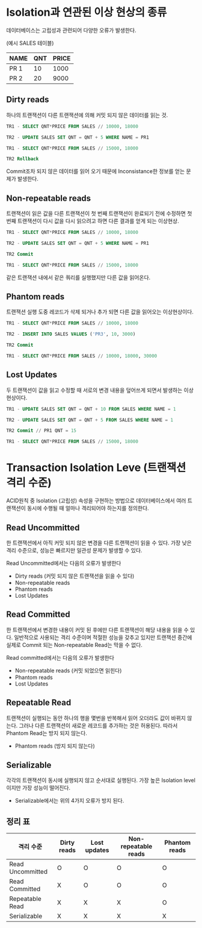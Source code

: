 # Isolation과 연관된 이상 현상의 종류

데이터베이스는 고립성과 관련되어 다양한 오류가 발생한다.

(예시 SALES 테이블)

| NAME | QNT | PRICE |
| --- | --- | --- |
| PR 1 | 10 | 1000 |
| PR 2 | 20 | 9000 |

## Dirty reads

하나의 트랜잭션이 다른 트랜잭션에 의해 커밋 되지 않은 데이터를 읽는 것.

```sql
TR1 - SELECT QNT*PRICE FROM SALES // 10000, 18000

TR2 - UPDATE SALES SET QNT = QNT + 5 WHERE NAME = PR1

TR1 - SELECT QNT*PRICE FROM SALES // 15000, 18000

TR2 Rollback
```

Commit조차 되지 않은 데이터를 읽어 오기 때문에 Inconsistance한 정보를 얻는 문제가 발생한다.

## Non-repeatable reads

트랜잭션이 읽은 값을 다른 트랜잭션이 첫 번째 트랜잭션이 완료되기 전에 수정하면 첫 번째 트랜잭션이 다시 값을 다시 읽으려고 하면 다른 결과를 얻게 되는 이상현상.

```sql
TR1 - SELECT QNT*PRICE FROM SALES // 10000, 18000

TR2 - UPDATE SALES SET QNT = QNT + 5 WHERE NAME = PR1

TR2 Commit

TR1 - SELECT QNT*PRICE FROM SALES // 15000, 18000
```

같은 트랜잭션 내에서 같은 쿼리를 실행했지만 다른 값을 읽어온다.

## Phantom reads

트랜잭션 실행 도중 레코드가 삭제 되거나 추가 되면 다른 값을 읽어오는 이상현상이다.

```sql
TR1 - SELECT QNT*PRICE FROM SALES // 10000, 18000

TR2 - INSERT INTO SALES VALUES ('PR3', 10, 3000)

TR2 Commit

TR1 - SELECT QNT*PRICE FROM SALES // 10000, 18000, 30000
```

## Lost Updates

두 트랜잭션이 값을 읽고 수정할 때 서로의 변경 내용을 덮어쓰게 되면서 발생하는 이상현상이다.

```sql
TR1 - UPDATE SALES SET QNT = QNT + 10 FROM SALES WHERE NAME = 1

TR2 - UPDATE SALES SET QNT = QNT + 5 FROM SALES WHERE NAME = 1

TR2 Commit // PR1 QNT = 15

TR1 - SELECT QNT*PRICE FROM SALES // 15000, 18000
```

# Transaction Isolation Leve (트랜잭션 격리 수준)

ACID원칙 중 Isolation (고립성) 속성을 구현하는 방법으로 데이터베이스에서 여러 트랜잭션이 동시에 수행될 때 얼마나 격리되어야 하는지를 정의한다.

## Read Uncommitted

한 트랜잭션에서 아직 커밋 되지 않은 변경을 다른 트랜잭션이 읽을 수 있다. 가장 낮은 격리 수준으로, 성능은 빠르지만 일관성 문제가 발생할 수 있다.

Read Uncommitted에서는 다음의 오류가 발생한다

- Dirty reads (커밋 되지 않은 트랜잭션을 읽을 수 있다)
- Non-repeatable reads
- Phantom reads
- Lost Updates

## Read Committed

한 트랜잭션에서 변경한 내용이 커밋 된 후에만 다른 트랜잭션이 해당 내용을 읽을 수 있다. 일반적으로 사용되는 격리 수준이며 적절한 성능을 갖추고 있지만 트랜잭션 중간에 실제로 Commit 되는 Non-repeatable Read는 막을 수 없다.

Read committed에서는 다음의 오류가 발생한다

- Non-repeatable reads (커밋 되었으면 읽힌다)
- Phantom reads
- Lost Updates

## Repeatable Read

트랜잭션이 실행되는 동안 하나의 행을 몇번을 반복해서 읽어 오더라도 값이 바뀌지 않는다. 그러나 다른 트랜잭션이 새로운 레코드를 추가하는 것은 허용된다. 따라서 Phantom Read는 방지 되지 않는다.

- Phantom reads (방지 되지 않는다)

## Serializable

각각의 트랜잭션이 동시에 실행되지 않고 순서대로 실행된다. 가장 높은 Isolation level이지만 가장 성능이 떨어진다.

- Serializable에서는 위의 4가지 오류가 방지 된다.

## 정리 표

| 격리 수준 | Dirty reads | Lost updates | Non-repeatable reads | Phantom reads |
| --- | --- | --- | --- | --- |
| Read Uncommitted | O | O | O | O |
| Read Committed | X | O | O | O |
| Repeatable Read | X | X | X | O |
| Serializable | X | X | X | X |
